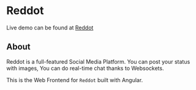 # Reddot

Live demo can be found at [Reddot](https://reddot-si.web.app/)

## About

Reddot is a full-featured Social Media Platform. You can post your status with images, You can do real-time chat thanks to Websockets.

This is the Web Frontend for `Reddot` built with Angular.
